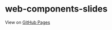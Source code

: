 # web-components-slides

View on [GitHub Pages](https://joshknutson.github.io/web-components-slides/)